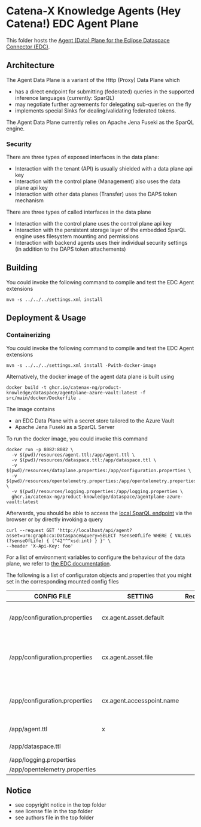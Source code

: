 # Catena-X Knowledge Agents (Hey Catena!) EDC Agent Plane

This folder hosts the [Agent (Data) Plane for the Eclipse Dataspace Connector (EDC)](https://projects.eclipse.org/projects/technology.dataspaceconnector).

## Architecture

The Agent Data Plane is a variant of the Http (Proxy) Data Plane which
- has a direct endpoint for submitting (federated) queries in the supported inference languages (currently: SparQL)
- may negotiate further agreements for delegating sub-queries on the fly
- implements special Sinks for dealing/validating federated tokens.

The Agent Data Plane currently relies on Apache Jena Fuseki as the SparQL engine.

### Security

There are three types of exposed interfaces in the data plane:
* Interaction with the tenant (API) is usually shielded with a data plane api key
* Interaction with the control plane (Management) also uses the data plane api key
* Interaction with other data planes (Transfer) uses the DAPS token mechanism

There are three types of called interfaces in the data plane
* Interaction with the control plane uses the control plane api key
* Interaction with the persistent storage layer of the embedded SparQL engine uses filesystem mounting and permissions
* Interaction with backend agents uses their individual security settings (in addition to the DAPS token attachements)

## Building

You could invoke the following command to compile and test the EDC Agent extensions

```console
mvn -s ../../../settings.xml install
```

## Deployment & Usage

### Containerizing 

You could invoke the following command to compile and test the EDC Agent extensions

```console
mvn -s ../../../settings.xml install -Pwith-docker-image
```

Alternatively, the docker image of the agent data plane is built using

```console
docker build -t ghcr.io/catenax-ng/product-knowledge/dataspace/agentplane-azure-vault:latest -f src/main/docker/Dockerfile .
```

The image contains
* an EDC Data Plane with a secret store tailored to the Azure Vault
* Apache Jena Fuseki as a SparQL Server

To run the docker image, you could invoke this command

```console
docker run -p 8082:8082 \
  -v $(pwd)/resources/agent.ttl:/app/agent.ttl \
  -v $(pwd)/resources/dataspace.ttl:/app/dataspace.ttl \
  -v $(pwd)/resources/dataplane.properties:/app/configuration.properties \
  -v $(pwd)/resources/opentelemetry.properties:/app/opentelemetry.properties \
  -v $(pwd)/resources/logging.properties:/app/logging.properties \
  ghcr.io/catenax-ng/product-knowledge/dataspace/agentplane-azure-vault:latest
````

Afterwards, you should be able to access the [local SparQL endpoint](http://localhost:8082/api/agent) via
the browser or by directly invoking a query

```console
curl --request GET 'http://localhost/api/agent?asset=urn:graph:cx:Dataspace&query=SELECT ?senseOfLife WHERE { VALUES (?senseOfLife) { ("42"^^xsd:int) } }' \
--header 'X-Api-Key: foo'
```

For a list of environment variables to configure the behaviour of the data plane, we refer to [the EDC documentation](https://github.com/catenax-ng/product-edc).

The following is a list of configuraton objects and properties that you might set in the corresponding mounted config files

| CONFIG FILE | SETTING        | Required  | Example                                                                | Description                          | List |
|---          |---	           |---	       |---	                                                                    |---                                   | ---  |
| /app/configuration.properties| cx.agent.asset.default           |           | urn:graph:cx:Dataspace  | Name of the default (local) asset                |      | 
| /app/configuration.properties| cx.agent.asset.file           |           | dataspace.ttl  | Name of the initial state file of the default (local) asset       |      | 
| /app/configuration.properties| cx.agent.accesspoint.name           |           | api  | Internal name in Fuseki for the agent endpoint                   |      | 
| /app/agent.ttl               | x          |                                                          | Fuseki engine configuration                       | X    |
| /app/dataspace.ttl          |           |                                                            | Initial state of triple store  | X    |
| /app/logging.properties     |           |                                                            | Logging configuration | X    |
| /app/opentelemetry.properties     |           |                                                            | Telemetry configuration | X    |


## Notice

* see copyright notice in the top folder
* see license file in the top folder
* see authors file in the top folder
